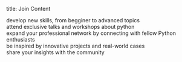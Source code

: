 title: Join Content

<div id="ju1" class="join-topics">develop new skills, from begginer to advanced topics</div>
<div id="ju2" class="row">
    <div class="join-topics empty-li"></div>
    <div class="join-topics">attend exclusive talks and workshops about python</div>
</div>
<div id="ju3" class="join-topics">expand your professional network by connecting with fellow Python enthusiasts</div>
<div id="ju4" class="join-topics">be inspired by innovative projects and real-world cases</div>
<div id="ju5" class="row">
    <div class="join-topics">share your insights with the community</div>
    <div class="join-topics empty-li"></div>
</div>
